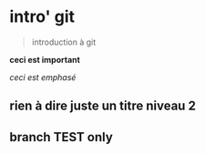 # intro' git

> introduction à git

**ceci est important**

*ceci est emphasé*

## rien à dire juste un titre niveau 2

## branch TEST only